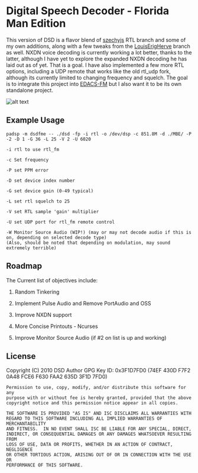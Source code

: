 # Digital Speech Decoder - Florida Man Edition
This version of DSD is a flavor blend of [szechyjs](https://github.com/szechyjs/dsd "szechyjs") RTL branch and some of my own additions, along with a few tweaks from the [LouisErigHerve](https://github.com/LouisErigHerve/dsd "LouisErigHerve") branch as well. NXDN voice decoding is currently working a lot better, thanks to the latter, although I have yet to explore the expanded NXDN decoding he has laid out as of yet. That is a goal. I have also implemented a few more RTL options, including a UDP remote that works like the old rtl_udp fork, although its currently limited to changing frequency and squelch. The goal is to integrate this project into [EDACS-FM](https://github.com/lwvmobile/edacs-fm "EDACS-FM") but I also want it to be its own standalone project. 

![alt text](https://github.com/lwvmobile/dsd-fme/blob/master/Screenshot_214.png)

## Example Usage
`padsp -m dsdfme -- ./dsd -fp -i rtl -o /dev/dsp -c 851.8M -d ./MBE/ -P -2 -D 1 -G 36 -L 25 -V 2 -U 6020`

```
-i rtl to use rtl_fm 

-c Set frequency

-P set PPM error

-D set device index number

-G set device gain (0-49 typical)

-L set rtl squelch to 25

-V set RTL sample 'gain' multiplier

-U set UDP port for rtl_fm remote control

-W Monitor Source Audio (WIP!) (may or may not decode audio if this is on, depending on selected decode type)
(Also, should be noted that depending on modulation, may sound extremely terrible)
```

## Roadmap
The Current list of objectives include:

1. Random Tinkering

2. Implement Pulse Audio and Remove PortAudio and OSS

3. Improve NXDN support 

4. More Concise Printouts - Ncurses

4. Improve Monitor Source Audio (if #2 on list is up and working)


## License
Copyright (C) 2010 DSD Author
GPG Key ID: 0x3F1D7FD0 (74EF 430D F7F2 0A48 FCE6  F630 FAA2 635D 3F1D 7FD0)

    Permission to use, copy, modify, and/or distribute this software for any
    purpose with or without fee is hereby granted, provided that the above
    copyright notice and this permission notice appear in all copies.

    THE SOFTWARE IS PROVIDED "AS IS" AND ISC DISCLAIMS ALL WARRANTIES WITH
    REGARD TO THIS SOFTWARE INCLUDING ALL IMPLIED WARRANTIES OF MERCHANTABILITY
    AND FITNESS.  IN NO EVENT SHALL ISC BE LIABLE FOR ANY SPECIAL, DIRECT,
    INDIRECT, OR CONSEQUENTIAL DAMAGES OR ANY DAMAGES WHATSOEVER RESULTING FROM
    LOSS OF USE, DATA OR PROFITS, WHETHER IN AN ACTION OF CONTRACT, NEGLIGENCE
    OR OTHER TORTIOUS ACTION, ARISING OUT OF OR IN CONNECTION WITH THE USE OR
    PERFORMANCE OF THIS SOFTWARE.
